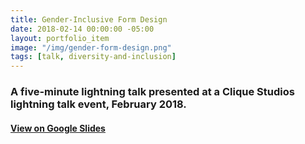 ```yaml
---
title: Gender-Inclusive Form Design
date: 2018-02-14 00:00:00 -05:00
layout: portfolio_item
image: "/img/gender-form-design.png"
tags: [talk, diversity-and-inclusion]
---
```


### A five-minute lightning talk presented at a Clique Studios lightning talk event, February 2018.
#### [View on Google Slides](https://docs.google.com/presentation/d/1ZSp1OP_Oi_R_1Vw3hOeZT9IZO2RBAy_aFdJbMzJuPNk/edit?usp=sharing)
